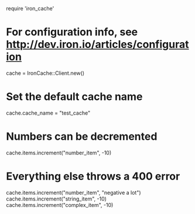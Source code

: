 require 'iron_cache'

# For configuration info, see http://dev.iron.io/articles/configuration
cache = IronCache::Client.new()

# Set the default cache name
cache.cache_name = "test_cache"

# Numbers can be decremented
cache.items.increment("number_item", -10)

# Everything else throws a 400 error
cache.items.increment("number_item", "negative a lot")
cache.items.increment("string_item", -10)
cache.items.increment("complex_item", -10)
